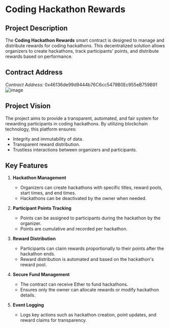 # Coding Hackathon Rewards

## Project Description
The **Coding Hackathon Rewards** smart contract is designed to manage and distribute rewards for coding hackathons. This decentralized solution allows organizers to create hackathons, track participants' points, and distribute rewards based on performance.

## Contract Address
*Contract Address:*
0x46136de99d9444b76C6cc5479B0Ec955eB759B91
![image](https://github.com/user-attachments/assets/d454acd3-d845-4c04-ae6b-ee032a1fa7cc)


## Project Vision
The project aims to provide a transparent, automated, and fair system for rewarding participants in coding hackathons. By utilizing blockchain technology, this platform ensures:
- Integrity and immutability of data.
- Transparent reward distribution.
- Trustless interactions between organizers and participants.

## Key Features
1. **Hackathon Management**
   - Organizers can create hackathons with specific titles, reward pools, start times, and end times.
   - Hackathons can be deactivated by the owner when needed.

2. **Participant Points Tracking**
   - Points can be assigned to participants during the hackathon by the organizer.
   - Points are cumulative and recorded per hackathon.

3. **Reward Distribution**
   - Participants can claim rewards proportionally to their points after the hackathon ends.
   - Reward distribution is automated and based on the hackathon's reward pool.

4. **Secure Fund Management**
   - The contract can receive Ether to fund hackathons.
   - Ensures only the owner can allocate rewards or modify hackathon details.

5. **Event Logging**
   - Logs key actions such as hackathon creation, point updates, and reward claims for transparency.


